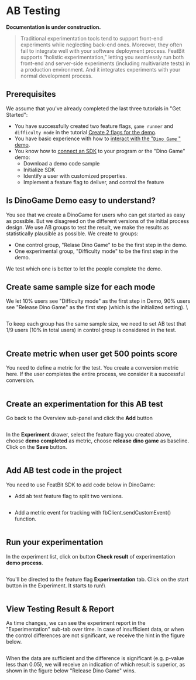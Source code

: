 # AB Testing

**Documentation is under construction.**

> Traditional experimentation tools tend to support front-end experiments while neglecting back-end ones. Moreover, they often fail to integrate well with your software deployment process. FeatBit supports “holistic experimentation," letting you seamlessly run both front-end and server-side experiments (including multivariate tests) in a production environment. And it integrates experiments with your normal development process.

## Prerequisites

We assume that you've already completed the last three tutorials in "Get Started":

* You have successfully created two feature flags, `game runner` and `difficulty mode` in the tutorial [Create 2 flags for the demo](../2.-create-two-feature-flags.md).
* You have basic experience with how to [interact with the "`Dino Game` " demo](../3.-try-interacting-with-the-demo.md).
* You know how to [connect an SDK](../4.-connect-an-sdk/) to your program or the "Dino Game" demo:
  * Download a demo code sample
  * Initialize SDK
  * Identify a user with customized properties.
  * Implement a feature flag to deliver, and control the feature

## Is DinoGame Demo easy to understand?

You see that we create a DinoGame for users who can get started as easy as possible. But we disagreed on the different versions of the initial process design.  We use AB groups to test the result, we make the results as statistically plausible as possible. We create to groups:

* One control group, "Relase Dino Game" to be the first step in the demo.
* One experimental group, "Difficulty mode" to be the first step in the demo.

We test which one is better to let the people complete the demo.

## Create same sample size for each mode

We let 10% users see "Difficulty mode" as the first step in Demo, 90% users see "Release Dino Game" as the first step (which is the initialized setting). \


<figure><img src="../../.gitbook/assets/image (201).png" alt=""><figcaption></figcaption></figure>

To keep each group has the same sample size, we need to set AB test that 1/9 users (10% in total users) in control group is considered in the test.

<figure><img src="../../.gitbook/assets/image (96).png" alt=""><figcaption></figcaption></figure>

## Create metric when user get 500 points score

You need to define a metric for the test. You create a conversion metric here. If the user completes the entire process, we consider it a successful conversion.

<figure><img src="../../.gitbook/assets/image (208).png" alt=""><figcaption></figcaption></figure>

## Create an experimentation for this AB test

Go back to the Overview sub-panel and click the **Add** button

<figure><img src="../../.gitbook/assets/image (147).png" alt=""><figcaption></figcaption></figure>

In the **Experiment** drawer, select the feature flag you created above, choose **demo completed** as metric, choose **release dino game** as baseline. Click on the **Save** button.

<figure><img src="../../.gitbook/assets/image (183).png" alt=""><figcaption></figcaption></figure>

## Add AB test code in the project

You need to use FeatBit SDK to add code below in DinoGame:

* Add ab test feature flag to split two versions.

<figure><img src="../../.gitbook/assets/image (48).png" alt=""><figcaption></figcaption></figure>

* Add a metric event for tracking with fbClient.sendCustomEvent() function.

<figure><img src="../../.gitbook/assets/image (293).png" alt=""><figcaption></figcaption></figure>

## Run your experimentation

In the experiment list, click on button **Check result** of experimentation **demo process**.

<figure><img src="../../.gitbook/assets/image (242).png" alt=""><figcaption></figcaption></figure>

You'll be directed to the feature flag **Experimentation** tab. Click on the start button in the Experiment. It starts to run!\


<figure><img src="../../.gitbook/assets/image (66).png" alt=""><figcaption></figcaption></figure>

## View Testing Result & Report

As time changes, we can see the experiment report in the "Experimentation" sub-tab over time. In case of insufficient data, or when the control differences are not significant, we receive the hint in the figure below.

<figure><img src="../../.gitbook/assets/image (81).png" alt=""><figcaption></figcaption></figure>

When the data are sufficient and the difference is significant (e.g. p-value less than 0.05), we will receive an indication of which result is superior, as shown in the figure below "Release Dino Game" wins.

<figure><img src="../../.gitbook/assets/image (160).png" alt=""><figcaption></figcaption></figure>

